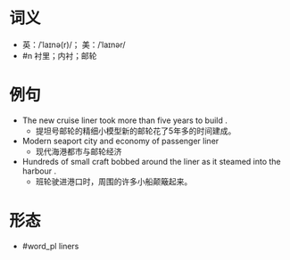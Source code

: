 # 词义
- 英：/ˈlaɪnə(r)/； 美：/ˈlaɪnər/
- #n 衬里；内衬；邮轮
# 例句
- The new cruise liner took more than five years to build .
	- 提坦号邮轮的精细小模型新的邮轮花了5年多的时间建成。
- Modern seaport city and economy of passenger liner
	- 现代海港都市与邮轮经济
- Hundreds of small craft bobbed around the liner as it steamed into the harbour .
	- 班轮驶进港口时，周围的许多小船颠簸起来。
# 形态
- #word_pl liners
